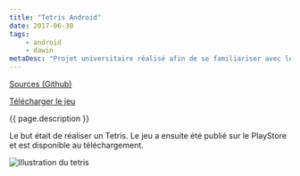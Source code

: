 ```yaml
---
title: "Tetris Android"
date: 2017-06-30
tags: 
    - android
    - dawin
metaDesc: "Projet universitaire réalisé afin de se familiariser avec le développement d'application Android."
---
```


[Sources (Github)](https://github.com/sylvainmetayer/tetris)

[Télécharger le jeu](https://play.google.com/store/apps/details?id=fr.sylvainmetayer.tetris)

{{ page.description }}

Le but était de réaliser un Tetris. Le jeu a ensuite été publié sur le PlayStore et est disponible au téléchargement.

![Illustration du tetris](/images/tetris.png)
